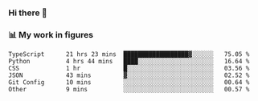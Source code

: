 ### Hi there 👋

### 📊 My work in figures

<!--START_SECTION:waka-->

```text
TypeScript      21 hrs 23 mins  ██████████████████▓░░░░░░   75.05 %
Python          4 hrs 44 mins   ████░░░░░░░░░░░░░░░░░░░░░   16.64 %
CSS             1 hr            █░░░░░░░░░░░░░░░░░░░░░░░░   03.56 %
JSON            43 mins         ▓░░░░░░░░░░░░░░░░░░░░░░░░   02.52 %
Git Config      10 mins         ░░░░░░░░░░░░░░░░░░░░░░░░░   00.64 %
Other           9 mins          ░░░░░░░░░░░░░░░░░░░░░░░░░   00.57 %
```

<!--END_SECTION:waka-->
